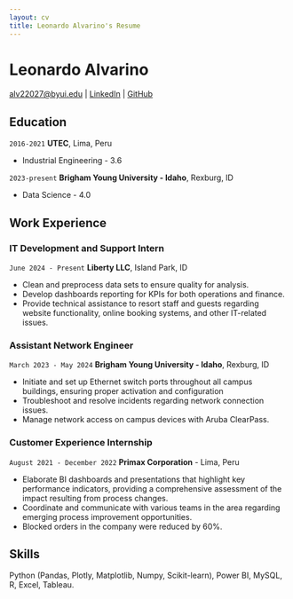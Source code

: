 ```yaml
---
layout: cv
title: Leonardo Alvarino's Resume
---
```

# Leonardo Alvarino


<div id="webaddress">
<a href="datascience@byui.edu">alv22027@byui.edu</a>
| <a href="https://www.linkedin.com/in/leonardo-alvari%C3%B1o-serina-858b03160/">LinkedIn</a>
| <a href="https://github.com/leonardoalva98">GitHub</a>
</div>

<!-- https://www.monique.tech/the-art-of-markdown -->

## Education

`2016-2021`
__UTEC__, Lima, Peru

- Industrial Engineering - 3.6

`2023-present`
__Brigham Young University - Idaho__, Rexburg, ID

- Data Science - 4.0


## Work Experience

### IT Development and Support Intern

`June 2024 - Present`
__Liberty LLC__, Island Park, ID

- Clean and preprocess data sets to ensure quality for analysis.
- Develop dashboards reporting for KPIs for both operations and finance.
- Provide technical assistance to resort staff and guests regarding website functionality, online
booking systems, and other IT-related issues.

### Assistant Network Engineer

`March 2023 - May 2024`
__Brigham Young University - Idaho__, Rexburg, ID

- Initiate and set up Ethernet switch ports throughout all campus buildings, ensuring proper activation and configuration
- Troubleshoot and resolve incidents regarding network connection issues.
- Manage network access on campus devices with Aruba ClearPass.

### Customer Experience Internship

`August 2021 - December 2022`
__Primax Corporation__ - Lima, Peru

- Elaborate BI dashboards and presentations that highlight key performance indicators, providing a comprehensive assessment of the impact resulting from process changes.
- Coordinate and communicate with various teams in the area regarding emerging process improvement opportunities.
- Blocked orders in the company were reduced by 60%.

## Skills
Python (Pandas, Plotly, Matplotlib, Numpy, Scikit-learn), Power BI, MySQL, R, Excel, Tableau.

<!-- ### Footer Last updated: May 2013 -->


